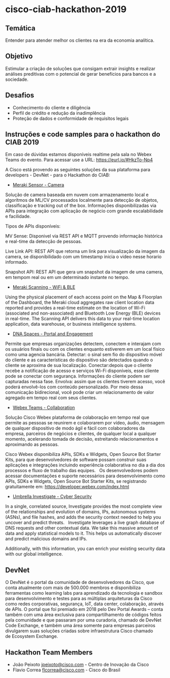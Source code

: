 # cisco-ciab-hackathon-2019

## Temática

Entender para atender melhor os clientes na era da economia analítica.


## Objetivo

Estimular a criação de soluções que consigam extrair insights e realizar análises preditivas com o potencial de gerar benefícios para bancos e a sociedade.


## Desafios

* Conhecimento do cliente e diligência
* Perfil de crédito e redução da inadimplência
* Proteção de dados e conformidade de requisitos legais


## Instruções e code samples para o hackathon do CIAB 2019

Em caso de dúvidas estamos disponíveis realtime pela sala no Webex Teams do evento. Para acessar use a URL: https://eurl.io/#HkzTo-Np4

A Cisco está provendo as seguintes soluções da sua plataforma para developers - DevNet - para o Hackathon do CIAB:

* [Meraki Sensor - Camera](https://developer.cisco.com/meraki/mv-sense/)

Solução de camera baseada em nuvem com armazenamento local e algorítmos de ML/CV processados localmente para detecção de objetos, classificação e tracking out of the box. Informações disponibilizadas via APIs para integração com aplicação de negócio com grande escalabilidade e facilidade.

Tipos de APIs disponíveis:

MV Sense: Disponivel via REST API e MQTT provendo informação histórica e real-time da detecção de pessoas.

Live Link API: REST API que retorna um link para visualização da imagem da camera, se disponibilidado com um timestamp inicia o video nesse horario informado.

Snapshot API: REST API que gera um snapshot da imagem de uma camera, em tempom real ou em um determinado instante no tempo.

* [Meraki Scanning - WiFi & BLE](https://documentation.meraki.com/MR/Monitoring_and_Reporting/Scanning_API)

Using the physical placement of each access point on the Map & Floorplan of the Dashboard, the Meraki cloud aggregates raw client location data reported and provides a real-time estimate on the location of Wi-Fi (associated and non-associated) and Bluetooth Low Energy (BLE) devices in real-time. The Scanning API delivers this data to your real-time location application, data warehouse, or business intelligence systems.

* [DNA Spaces - Portal and Engagement](http://cisco.com/go/webexteams)

Permite que empresas organizações detectem, conectem e interajam com os usuários finais ou com os clientes enquanto estiverem em um local físico como uma agencia bancária.
Detectar: ​​o sinal sem fio do dispositivo móvel do cliente e as características do dispositivo são detectados quando o cliente se aproxima de sua localização.
Conectar: ​​depois que o cliente recebe a notificação de acesso e serviços Wi-Fi disponíveis, esse cliente pode se conectar com segurança. Informações do cliente podem ser capturadas nessa fase.
Envolva: assim que os clientes tiverem acesso, você poderá envolvê-los com conteúdo personalizado. Por meio dessa comunicação bidirecional, você pode criar um relacionamento de valor agregado em tempo real com seus clientes.

* [Webex Teams - Collaboration](http://cisco.com/go/webexteams)

Solução Cisco Webex plataforma de colaboração em tempo real que permite as pessoas se reunirem e colaborarem por vídeo, áudio, mensagem de qualquer dispositivo de modo ágil e fácil com colaboradores da empresa, parceiros de negócios e clientes, de qualquer local a qualquer momento, acelerando tomada de decisão, estreitando relacionamentos e aproximando as pessoas.

Cisco Webex disponibiliza APIs, SDKs e Widgets, Open Source Bot Starter Kits, para que desenvolvedores de software possam construir suas aplicações e integrações incluindo experiência colaborativa no dia a dia dos processos e fluxo de trabalho das equipes.
 
Os desenvolvedores podem acessar documentações e suporte necessários para desenvolvimento como APIs, SDKs e Widgets, Open Source Bot Starter Kits, se registrando gratuitamente em: https://developer.webex.com/index.html

* [Umbrella Investigate - Cyber Security](https://docs.umbrella.com/developer/investigate-api/)

In a single, correlated source, Investigate provides the most complete view of the relationships and evolution of domains, IPs, autonomous systems (ASNs), and file hashes, and adds the security context needed to help you uncover and predict threats.
 
Investigate leverages a live graph database of DNS requests and other contextual data. We take this massive amount of data and apply statistical models to it.
This helps us automatically discover and predict malicious domains and IPs.

Additionally, with this information, you can enrich your existing security data with our global intelligence.

## DevNet

O DevNet é o portal da comunidade de desenvolvedores da Cisco, que conta atualmente com mais de 500.000 membros e disponibiliza ferramentas como learning labs para aprendizado da tecnologia e sandbox para desenvolvimento e testes para as múltiplas arquiteturas da Cisco como redes corporativas, segurança, IoT, data center, colaboração, através de APIs. O portal que foi premiado em 2018 pelo Dev Portal Awards – conta também com uma área exclusiva para compartilhamento de códigos feitos pela comunidade e que passaram por uma curadoria, chamado de DevNet Code Exchange, e também uma área somente para empresas parceiros divulgarem suas soluções criadas sobre infraestrutura Cisco chamado de Ecosystem Exchange.


## Hackathon Team Members

* João Peixoto <jpeixoto@cisco.com> - Centro de Inovação da Cisco
* Flavio Correa <flcorrea@cisco.com> - Cisco do Brasil
